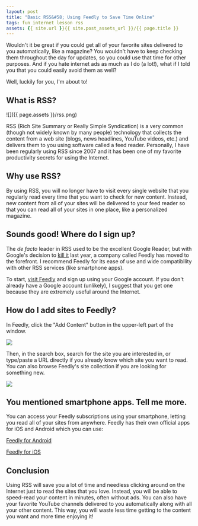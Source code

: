 ```yaml
---
layout: post
title: "Basic RSS&#58; Using Feedly to Save Time Online"
tags: fun internet lesson rss
assets: {{ site.url }}{{ site.post_assets_url }}/{{ page.title }}
---
```


Wouldn't it be great if you could get all of your favorite sites
delivered to you automatically, like a magazine? You wouldn't have to
keep checking them throughout the day for updates, so you could use that
time for other purposes. And if you hate internet ads as much as I do (a
lot!), what if I told you that you could easily avoid them as well?

Well, luckily for you, I'm about to!

<!--more-->

What is RSS?
------------
![]({{ page.assets }}/rss.png)

RSS (Rich Site Summary or Really Simple Syndication) is a very common
(though not widely known by many people) technology that collects the
content from a web site (blogs, news headlines, YouTube videos, etc.)
and delivers them to you using software called a feed reader.
Personally, I have been regularly using RSS since 2007 and it has been
one of my favorite productivity secrets for using the Internet.

Why use RSS?
------------

By using RSS, you will no longer have to visit every single website that
you regularly read every time that you want to check for new content.
Instead, new content from all of your sites will be delivered to your
feed reader so that you can read all of your sites in one place, like a
personalized magazine.

Sounds good! Where do I sign up?
--------------------------------

The *de facto* leader in RSS used to be the excellent Google Reader, but
with Google's decision to [kill
it](http://googleblog.blogspot.com.au/2013/03/a-second-spring-of-cleaning.html)
last year, a company called Feedly has moved to the forefront. I
recommend Feedly for its ease of use and wide compatibility with other
RSS services (like smartphone apps).

To start, [visit Feedly](https://feedly.com/index.html#welcome) and sign
up using your Google account. If you don't already have a Google account
(unlikely), I suggest that you get one because they are extremely useful
around the Internet.

How do I add sites to Feedly?
-----------------------------

In Feedly, click the "Add Content" button in the upper-left part of the
window.

![](feedly-add-content.png)

Then, in the search box, search for the site you are interested in, or
type/paste a URL directly if you already know which site you want to
read. You can also browse Feedly's site collection if you are looking
for something new.

![](feedly-search.png)

You mentioned smartphone apps. Tell me more.
--------------------------------------------

You can access your Feedly subscriptions using your smartphone, letting
you read all of your sites from anywhere. Feedly has their own official
apps for iOS and Android which you can use:

[Feedly for
Android](https://play.google.com/store/apps/details?id=com.devhd.feedly)

[Feedly for iOS](https://itunes.apple.com/us/app/feedly/id396069556)

Conclusion
----------

Using RSS will save you a lot of time and needless clicking around on
the Internet just to read the sites that you love. Instead, you will be
able to speed-read your content in minutes, often without ads. You can
also have your favorite YouTube channels delivered to you automatically
along with all your other content. This way, you will waste less time
getting to the content you want and more time enjoying it!

